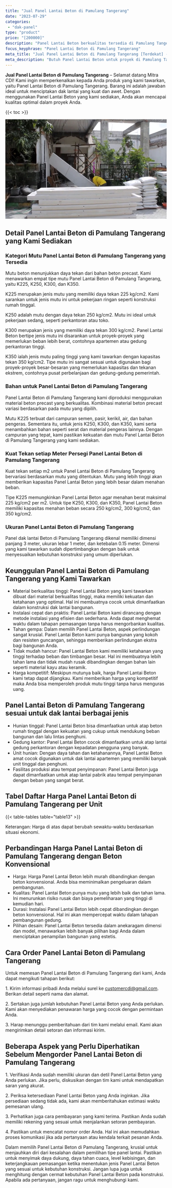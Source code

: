 ```yaml
---
title: "Jual Panel Lantai Beton di Pamulang Tangerang"
date: "2023-07-29"
categories:
 - "dak-panel"
type: "product"
price: "[200000]"
description: "Panel Lantai Beton berkualitas tersedia di Pamulang Tangerang. Solusi ideal untuk proyek konstruksi dengan standar terbaik, Panel Lantai Beton memberikan ketahanan optimal untuk lantai dak. Dapatkan info lengkap."
focus_keyphrase: "Panel Lantai Beton di Pamulang Tangerang"
meta_title: "Jual Panel Lantai Beton di Pamulang Tangerang [Terdekat] - CDI"
meta_description: "Butuh Panel Lantai Beton untuk proyek di Pamulang Tangerang?. Kami menyediakan Panel Lantai Beton premium untuk proyek konstruksi. Penawaran spesial hanya di sini."
---
```


**Jual Panel Lantai Beton di Pamulang Tangerang** – Selamat datang Mitra CDI! Kami ingin memperkenalkan kepada Anda produk yang kami tawarkan, yaitu Panel Lantai Beton di Pamulang Tangerang. Barang ini adalah jawaban ideal untuk menciptakan dak lantai yang kuat dan awet. Dengan menggunakan Panel Lantai Beton yang kami sediakan, Anda akan mencapai kualitas optimal dalam proyek Anda.

{{< toc >}}

![Jual Panel Lantai Beton di Pamulang Tangerang](/images/dak-panel/dak-panel-25.jpg)

## Detail Panel Lantai Beton di Pamulang Tangerang yang Kami Sediakan

### Kategori Mutu Panel Lantai Beton di Pamulang Tangerang yang Tersedia

Mutu beton menunjukkan daya tekan dari bahan beton precast. Kami menawarkan empat tipe mutu Panel Lantai Beton di Pamulang Tangerang, yaitu K225, K250, K300, dan K350.

K225 merupakan jenis mutu yang memiliki daya tekan 225 kg/cm2. Kami sarankan untuk jenis mutu ini untuk pekerjaan ringan seperti konstruksi rumah tinggal.

K250 adalah mutu dengan daya tekan 250 kg/cm2. Mutu ini ideal untuk pekerjaan sedang, seperti perkantoran atau toko.

K300 merupakan jenis yang memiliki daya tekan 300 kg/cm2. Panel Lantai Beton bertipe jenis mutu ini disarankan untuk proyek-proyek yang memerlukan beban lebih berat, contohnya apartemen atau gedung perkantoran tinggi.

K350 ialah jenis mutu paling tinggi yang kami tawarkan dengan kapasitas tekan 350 kg/cm2. Tipe mutu ini sangat sesuai untuk digunakan bagi proyek-proyek besar-besaran yang memerlukan kapasitas dan tekanan ekstrem, contohnya pusat perbelanjaan dan gedung-gedung pemerintah.

### Bahan untuk Panel Lantai Beton di Pamulang Tangerang

Panel Lantai Beton di Pamulang Tangerang kami diproduksi menggunakan material beton precast yang berkualitas. Kombinasi material beton precast variasi berdasarkan pada mutu yang dipilih.

Mutu K225 terbuat dari campuran semen, pasir, kerikil, air, dan bahan pengeras. Sementara itu, untuk jenis K250, K300, dan K350, kami serta menambahkan bahan seperti serat dan material pengeras lainnya. Dengan campuran yang tepat, kami pastikan kekuatan dan mutu Panel Lantai Beton di Pamulang Tangerang yang kami sediakan.

### Kuat Tekan setiap Meter Persegi Panel Lantai Beton di Pamulang Tangerang

Kuat tekan setiap m2 untuk Panel Lantai Beton di Pamulang Tangerang bervariasi berdasarkan mutu yang ditentukan. Mutu yang lebih tinggi akan memberikan kapasitas Panel Lantai Beton yang lebih besar dalam menahan beban.

Tipe K225 memungkinkan Panel Lantai Beton agar menahan berat maksimal 225 kg/cm2 per m2. Untuk tipe K250, K300, dan K350, Panel Lantai Beton memiliki kapasitas menahan beban secara 250 kg/cm2, 300 kg/cm2, dan 350 kg/cm2.

### Ukuran Panel Lantai Beton di Pamulang Tangerang

Panel dak lantai Beton di Pamulang Tangerang dikenal memiliki dimensi panjang 3 meter, ukuran lebar 1 meter, dan ketebalan 0.15 meter. Dimensi yang kami tawarkan sudah dipertimbangkan dengan baik untuk menyesuaikan kebutuhan konstruksi yang umum diperlukan.

## Keunggulan Panel Lantai Beton di Pamulang Tangerang yang Kami Tawarkan

*   Material berkualitas tinggi: Panel Lantai Beton yang kami tawarkan dibuat dari material berkualitas tinggi, maka memiliki kekuatan dan ketahanan yang optimal. Hal ini membuatnya cocok untuk dimanfaatkan dalam konstruksi dak lantai bangunan.
*   Instalasi cepat dan praktis: Panel Lantai Beton kami dirancang dengan metode instalasi yang efisien dan sederhana. Anda dapat menghemat waktu dalam tahapan pemasangan tanpa harus mengorbankan kualitas.
*   Tahan gempa: Dalam memilih Panel Lantai Beton, aspek perlindungan sangat krusial. Panel Lantai Beton kami punya bangunan yang kokoh dan resisten guncangan, sehingga memberikan perlindungan ekstra bagi bangunan Anda.
*   Tidak mudah hancur: Panel Lantai Beton kami memiliki ketahanan yang tinggi terhadap beban dan timbangan besar. Hal ini membuatnya lebih tahan lama dan tidak mudah rusak dibandingkan dengan bahan lain seperti material kayu atau keramik.
*   Harga kompetitif: Meskipun mutunya baik, harga Panel Lantai Beton kami tetap dapat dijangkau. Kami memberikan harga yang kompetitif maka Anda bisa memperoleh produk mutu tinggi tanpa harus menguras uang.

## Panel Lantai Beton di Pamulang Tangerang sesuai untuk dak lantai berbagai jenis

*   Hunian tinggal: Panel Lantai Beton bisa dimanfaatkan untuk atap beton rumah tinggal dengan kekuatan yang cukup untuk mendukung beban bangunan dan lalu lintas penghuni.
*   Gedung kantor: Panel Lantai Beton cocok dimanfaatkan untuk atap lantai gedung perkantoran dengan kepadatan pengguna yang banyak.
*   Unit hunian: Dengan daya tahan dan ketahanannya, Panel Lantai Beton amat cocok digunakan untuk dak lantai apartemen yang memiliki banyak unit tinggal dan penghuni.
*   Fasilitas produksi atau tempat penyimpanan: Panel Lantai Beton juga dapat dimanfaatkan untuk atap lantai pabrik atau tempat penyimpanan dengan beban yang sangat berat.

## Tabel Daftar Harga Panel Lantai Beton di Pamulang Tangerang per Unit

{{< table-tables table="table13" >}}

Keterangan: Harga di atas dapat berubah sewaktu-waktu berdasarkan situasi ekonomi.

## Perbandingan Harga Panel Lantai Beton di Pamulang Tangerang dengan Beton Konvensional

*   Harga: Harga Panel Lantai Beton lebih murah dibandingkan dengan beton konvensional. Anda bisa meminimalkan pengeluaran dalam pembangunan.
*   Kualitas: Panel Lantai Beton punya mutu yang lebih baik dan tahan lama. Ini menurunkan risiko rusak dan biaya pemeliharaan yang tinggi di kemudian hari.
*   Durasi: Instalasi Panel Lantai Beton lebih cepat dibandingkan dengan beton konvensional. Hal ini akan mempercepat waktu dalam tahapan pembangunan gedung.
*   Pilihan desain: Panel Lantai Beton tersedia dalam anekaragam dimensi dan model, menawarkan lebih banyak pilihan bagi Anda dalam menciptakan penampilan bangunan yang estetis.

## Cara Order Panel Lantai Beton di Pamulang Tangerang

Untuk memesan Panel Lantai Beton di Pamulang Tangerang dari kami, Anda dapat mengikuti tahapan berikut:

1\.  Kirim informasi pribadi Anda melalui surel ke customercdi@gmail.com. Berikan detail seperti nama dan alamat.

2\.  Sertakan juga jumlah kebutuhan Panel Lantai Beton yang Anda perlukan. Kami akan menyediakan penawaran harga yang cocok dengan permintaan Anda.

3\.  Harap menunggu pemberitahuan dari tim kami melalui email. Kami akan mengirimkan detail setoran dan informasi kirim.

## Beberapa Aspek yang Perlu Diperhatikan Sebelum Mengorder Panel Lantai Beton di Pamulang Tangerang

1\.  Verifikasi Anda sudah memiliki ukuran dan detil Panel Lantai Beton yang Anda perlukan. Jika perlu, diskusikan dengan tim kami untuk mendapatkan saran yang akurat.

2\.  Periksa ketersediaan Panel Lantai Beton yang Anda inginkan. Jika persediaan sedang tidak ada, kami akan memberitahukan estimasi waktu pemesanan ulang.

3\.  Perhatikan juga cara pembayaran yang kami terima. Pastikan Anda sudah memiliki rekening yang sesuai untuk menjalankan setoran pembayaran.

4\.  Pastikan untuk mencatat nomor order Anda. Hal ini akan memudahkan proses komunikasi jika ada pertanyaan atau kendala terkait pesanan Anda.

Dalam memilih Panel Lantai Beton di Pamulang Tangerang, krusial untuk menjauhkan diri dari kesalahan dalam pemilihan tipe panel lantai. Pastikan untuk menyimak daya dukung, daya tahan cuaca, level kebisingan, dan keterjangkauan pemasangan ketika menentukan jenis Panel Lantai Beton yang sesuai untuk kebutuhan konstruksi. Jangan lupa juga untuk menghitung dengan cermat kebutuhan Panel Lantai Beton pada konstruksi. Apabila ada pertanyaan, jangan ragu untuk menghubungi kami.